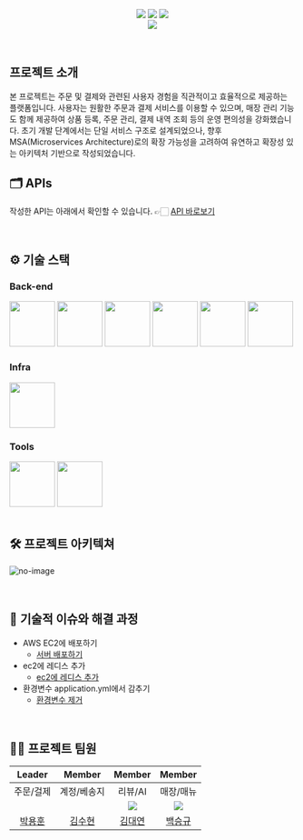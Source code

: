 <div align="center">

[<img src="https://img.shields.io/badge/-readme.md-important?style=flat&logo=google-chrome&logoColor=white" />]() [<img src="https://img.shields.io/badge/-tech blog-blue?style=flat&logo=google-chrome&logoColor=white" />]() [<img src="https://img.shields.io/badge/release-v1.0.0-yellow?style=flat&logo=google-chrome&logoColor=white" />]() 
<br/> [<img src="https://img.shields.io/badge/프로젝트 기간-2025.02.10~2025.02.25-green?style=flat&logo=&logoColor=white" />]()

</div> 

<br />

## 프로젝트 소개
본 프로젝트는 주문 및 결제와 관련된 사용자 경험을 직관적이고 효율적으로 제공하는 플랫폼입니다. 사용자는 원활한 주문과 결제 서비스를 이용할 수 있으며, 매장 관리 기능도 함께 제공하여 상품 등록, 주문 관리, 결제 내역 조회 등의 운영 편의성을 강화했습니다.
초기 개발 단계에서는 단일 서비스 구조로 설계되었으나, 향후 MSA(Microservices Architecture)로의 확장 가능성을 고려하여 유연하고 확장성 있는 아키텍처 기반으로 작성되었습니다. 

## 🗂️ APIs
작성한 API는 아래에서 확인할 수 있습니다.
👉🏻 [API 바로보기](http://3.35.234.12/swagger-ui/index.html)

<br />

## ⚙ 기술 스택

### Back-end
<div>
<img src="https://github.com/yewon-Noh/readme-template/blob/main/skills/Java.png?raw=true" width="80">
<img src="https://github.com/yewon-Noh/readme-template/blob/main/skills/SpringBoot.png?raw=true" width="80">
<img src="https://github.com/yewon-Noh/readme-template/blob/main/skills/SpringSecurity.png?raw=true" width="80">
<img src="https://github.com/yewon-Noh/readme-template/blob/main/skills/SpringDataJPA.png?raw=true" width="80">
    
<img src="https://blog.kakaocdn.net/dn/cGqlEN/btqKXMjjjTj/Tq3JYjKquDFu4MOlt6lQO1/img.png" width="80">
<img src="https://github.com/yewon-Noh/readme-template/blob/main/skills/Redis.png?raw=true" width="80">

</div>

### Infra
<div>
<img src="https://github.com/yewon-Noh/readme-template/blob/main/skills/AWSEC2.png?raw=true" width="80">
</div>

### Tools
<div>
<img src="https://github.com/yewon-Noh/readme-template/blob/main/skills/Github.png?raw=true" width="80">
<img src="https://github.com/yewon-Noh/readme-template/blob/main/skills/Notion.png?raw=true" width="80">
</div>

<br />

## 🛠️ 프로젝트 아키텍쳐
![no-image](https://github.com/sparata-noteam/img/blob/main/%E1%84%89%E1%85%B3%E1%84%8F%E1%85%B3%E1%84%85%E1%85%B5%E1%86%AB%E1%84%89%E1%85%A3%E1%86%BA%202025-02-18%20%E1%84%8B%E1%85%A9%E1%84%8C%E1%85%A5%E1%86%AB%2011.57.06.png)



<br />

## 🤔 기술적 이슈와 해결 과정
- AWS EC2에 배포하기
    - [서버 배포하기](https://teamsparta.notion.site/AWS-EC2-RDS-d37107b67d474e51aae4896d3cb90af9#f022d1197003427db46fac20456c54e6)
- ec2에 레디스 추가
    - [ec2에 레디스 추가](https://b-programmer.tistory.com/389)
- 환경변수 application.yml에서 감추기
    - [환경변수 제거](작성중)


<br />

## 💁‍♂️ 프로젝트 팀원
|Leader|Member|Member|Member|
|:---:|:---:|:---:|:---:|
|주문/걸제|계정/베송지|리뷰/AI|매장/매뉴|
| ![]() | ![]() | ![](https://github.com/kim946509.png?size=120)|![](https://github.com/seungg8361.png?size=120) |
|[박용훈](https://github.com/asqwklop12)|[김수현](https://github.com/SeongHo-C)|[김대연](https://github.com/kim946509)|[백승규](https://github.com/seungg8361)|

